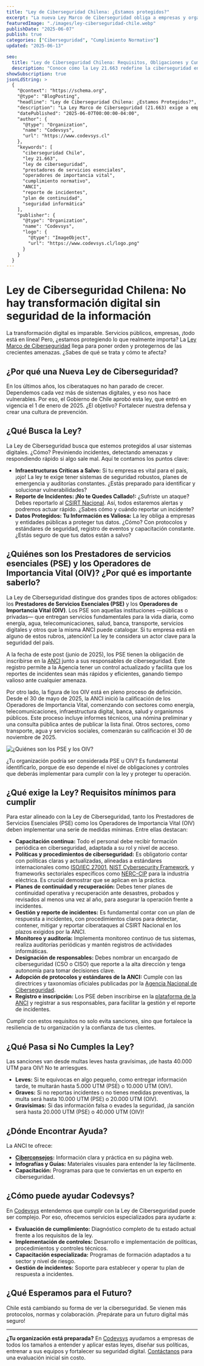 ```yaml
---
title: "Ley de Ciberseguridad Chilena: ¿Estamos protegidos?"
excerpt: "La nueva Ley Marco de Ciberseguridad obliga a empresas y organismos públicos a fortalecer sus políticas, procesos y cultura digital. Descubre a quiénes afecta, los requisitos mínimos y cómo cumplir con la ANCI."
featuredImage: "./images/ley-ciberseguridad-chile.webp"
publishDate: "2025-06-07"
publish: true
categories: ["Ciberseguridad", "Cumplimiento Normativo"]
updated: "2025-06-13"

seo:
  title: "Ley de Ciberseguridad Chilena: Requisitos, Obligaciones y Cumplimiento para Empresas"
  description: "Conoce cómo la Ley 21.663 redefine la ciberseguridad en Chile, los requisitos para PSE y OIV, sanciones, y cómo cumplir con la ANCI. Guía práctica para empresas y organizaciones."
showSubscription: true
jsonLdString: >
  {
    "@context": "https://schema.org",
    "@type": "BlogPosting",
    "headline": "Ley de Ciberseguridad Chilena: ¿Estamos Protegidos?",
    "description": "La Ley Marco de Ciberseguridad (21.663) exige a empresas y organismos públicos implementar políticas, capacitación, planes de continuidad y reporte de incidentes. Descubre los requisitos para PSE y OIV, sanciones y recursos oficiales para el cumplimiento normativo.",
    "datePublished": "2025-06-07T00:00:00-04:00",
    "author": {
      "@type": "Organization",
      "name": "Codevsys",
      "url": "https://www.codevsys.cl"
    },
    "keywords": [
      "ciberseguridad Chile",
      "ley 21.663",
      "ley de ciberseguridad",
      "prestadores de servicios esenciales",
      "operadores de importancia vital",
      "cumplimiento normativo",
      "ANCI",
      "reporte de incidentes",
      "plan de continuidad",
      "seguridad informática"
    ],
    "publisher": {
      "@type": "Organization",
      "name": "Codevsys",
      "logo": {
        "@type": "ImageObject",
        "url": "https://www.codevsys.cl/logo.png"
      }
    }
  }
---
```

# Ley de Ciberseguridad Chilena: No hay transformación digital sin seguridad de la información

La transformación digital es imparable. Servicios públicos, empresas, ¡todo está en línea! Pero, ¿estamos protegiendo lo que realmente importa? La [Ley Marco de Ciberseguridad](https://www.leychile.cl/leychile/Navegar?idNorma=1202434) llega para poner orden y protegernos de las crecientes amenazas. ¿Sabes de qué se trata y cómo te afecta?

## ¿Por qué una Nueva Ley de Ciberseguridad?

En los últimos años, los ciberataques no han parado de crecer. Dependemos cada vez más de sistemas digitales, y eso nos hace vulnerables. Por eso, el Gobierno de Chile aprobó esta ley, que entró en vigencia el 1 de enero de 2025. ¿El objetivo? Fortalecer nuestra defensa y crear una cultura de prevención.

## ¿Qué Busca la Ley?

La Ley de Ciberseguridad busca que estemos protegidos al usar sistemas digitales. ¿Cómo? Previniendo incidentes, detectando amenazas y respondiendo rápido si algo sale mal. Aquí te contamos los puntos clave:

- **Infraestructuras Críticas a Salvo:** Si tu empresa es vital para el país, ¡ojo! La ley te exige tener sistemas de seguridad robustos, planes de emergencia y auditorías constantes. ¿Estás preparado para identificar y solucionar vulnerabilidades?
- **Reporte de Incidentes: ¡No te Quedes Callado!:** ¿Sufriste un ataque? Debes reportarlo al [CSIRT Nacional](https://www.csirt.gob.cl/). Así, todos estaremos alertas y podremos actuar rápido. ¿Sabes cómo y cuándo reportar un incidente?
- **Datos Protegidos: Tu Información es Valiosa:** La ley obliga a empresas y entidades públicas a proteger tus datos. ¿Cómo? Con protocolos y estándares de seguridad, registro de eventos y capacitación constante. ¿Estás seguro de que tus datos están a salvo?

## ¿Quiénes son los Prestadores de servicios esenciales (PSE) y los Operadores de Importancia Vital (OIV)? ¿Por qué es importante saberlo?

La Ley de Ciberseguridad distingue dos grandes tipos de actores obligados: los **Prestadores de Servicios Esenciales (PSE)** y los **Operadores de Importancia Vital (OIV)**. Los PSE son aquellas instituciones —públicas o privadas— que entregan servicios fundamentales para la vida diaria, como energía, agua, telecomunicaciones, salud, banca, transporte, servicios digitales y otros que la misma ANCI puede catalogar. Si tu empresa está en alguno de estos rubros, ¡atención! La ley te considera un actor clave para la seguridad del país.

A la fecha de este post (junio de 2025), los PSE tienen la obligación de inscribirse en la [ANCI](https://anci.gob.cl) junto a sus responsables de ciberseguridad. Este registro permite a la Agencia tener un control actualizado y facilita que los reportes de incidentes sean más rápidos y eficientes, ganando tiempo valioso ante cualquier amenaza.

Por otro lado, la figura de los OIV está en pleno proceso de definición. Desde el 30 de mayo de 2025, la ANCI inició la calificación de los Operadores de Importancia Vital, comenzando con sectores como energía, telecomunicaciones, infraestructura digital, banca, salud y organismos públicos. Este proceso incluye informes técnicos, una nómina preliminar y una consulta pública antes de publicar la lista final. Otros sectores, como transporte, agua y servicios sociales, comenzarán su calificación el 30 de noviembre de 2025.

![¿Quiénes son los PSE y los OIV?](./images/esquema-pse-oiv.webp)

¿Tu organización podría ser considerada PSE u OIV? Es fundamental identificarlo, porque de eso depende el nivel de obligaciones y controles que deberás implementar para cumplir con la ley y proteger tu operación.

## ¿Qué exige la Ley? Requisitos mínimos para cumplir

Para estar alineado con la Ley de Ciberseguridad, tanto los Prestadores de Servicios Esenciales (PSE) como los Operadores de Importancia Vital (OIV) deben implementar una serie de medidas mínimas. Entre ellas destacan:

- **Capacitación continua:** Todo el personal debe recibir formación periódica en ciberseguridad, adaptada a su rol y nivel de acceso.
- **Políticas y procedimientos de ciberseguridad:** Es obligatorio contar con políticas claras y actualizadas, alineadas a estándares internacionales como [ISO/IEC 27001](https://www.iso.org/isoiec-27001-information-security.html), [NIST Cybersecurity Framework](https://www.nist.gov/cyberframework), y frameworks sectoriales específicos como [NERC-CIP](https://www.codevsys.cl/servicios/consultoria-nerc-cip) para la industria eléctrica. Es crucial demostrar que se aplican en la práctica.
- **Planes de continuidad y recuperación:** Debes tener planes de continuidad operativa y recuperación ante desastres, probados y revisados al menos una vez al año, para asegurar la operación frente a incidentes.
- **Gestión y reporte de incidentes:** Es fundamental contar con un plan de respuesta a incidentes, con procedimientos claros para detectar, contener, mitigar y reportar ciberataques al CSIRT Nacional en los plazos exigidos por la ANCI.
- **Monitoreo y auditoría:** Implementa monitoreo continuo de tus sistemas, realiza auditorías periódicas y mantén registros de actividades informáticas.
- **Designación de responsables:** Debes nombrar un encargado de ciberseguridad (CSO o CISO) que reporte a la alta dirección y tenga autonomía para tomar decisiones clave.
- **Adopción de protocolos y estándares de la ANCI:** Cumple con las directrices y taxonomías oficiales publicadas por la [Agencia Nacional de Ciberseguridad](https://anci.gob.cl).
- **Registro e inscripción:** Los PSE deben inscribirse en la [plataforma de la ANCI](https://portal.anci.gob.cl/) y registrar a sus responsables, para facilitar la gestión y el reporte de incidentes.

Cumplir con estos requisitos no solo evita sanciones, sino que fortalece la resiliencia de tu organización y la confianza de tus clientes.

## ¿Qué Pasa si No Cumples la Ley?

Las sanciones van desde multas leves hasta gravísimas, ¡de hasta 40.000 UTM para OIV! No te arriesgues.

- **Leves:** Si te equivocas en algo pequeño, como entregar información tarde, te multarán hasta 5.000 UTM (PSE) o 10.000 UTM (OIV).
- **Graves:** Si no reportas incidentes o no tienes medidas preventivas, la multa será hasta 10.000 UTM (PSE) o 20.000 UTM (OIV).
- **Gravísimas:** Si das información falsa o evades la seguridad, ¡la sanción será hasta 20.000 UTM (PSE) o 40.000 UTM (OIV)!



## ¿Dónde Encontrar Ayuda?

La ANCI te ofrece:

- **[Ciberconsejos](https://anci.gob.cl/ciberconsejos/):** Información clara y práctica en su página web.
- **Infografías y Guías:** Materiales visuales para entender la ley fácilmente.
- **Capacitación:** Programas para que te conviertas en un experto en ciberseguridad.

## ¿Cómo puede ayudar Codevsys?

En [Codevsys](https://www.codevsys.cl) entendemos que cumplir con la Ley de Ciberseguridad puede ser complejo. Por eso, ofrecemos servicios especializados para ayudarte a:

- **Evaluación de cumplimiento:** Diagnóstico completo de tu estado actual frente a los requisitos de la ley.
- **Implementación de controles:** Desarrollo e implementación de políticas, procedimientos y controles técnicos.
- **Capacitación especializada:** Programas de formación adaptados a tu sector y nivel de riesgo.
- **Gestión de incidentes:** Soporte para establecer y operar tu plan de respuesta a incidentes.


## ¿Qué Esperamos para el Futuro?

Chile está cambiando su forma de ver la ciberseguridad. Se vienen más protocolos, normas y colaboración. ¡Prepárate para un futuro digital más seguro!


---

**¿Tu organización está preparada?** En [Codevsys](https://www.codevsys.cl) ayudamos a empresas de todos los tamaños a entender y aplicar estas leyes, diseñar sus políticas, entrenar a sus equipos y fortalecer su seguridad digital. [Contáctanos](https://www.codevsys.cl/contact) para una evaluación inicial sin costo.


